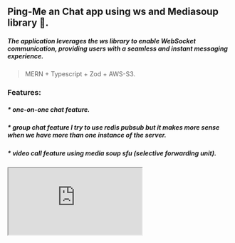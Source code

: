 ## Ping-Me an Chat app using ws and Mediasoup library 🚀.

##### The application leverages the ws library to enable WebSocket communication, providing users with a seamless and instant messaging experience.

> MERN + Typescript + Zod + AWS-S3.

### Features:

##### \* one-on-one chat feature.

##### \* group chat feature I try to use redis pubsub but it makes more sense when we have more than one instance of the server.

##### \* video call feature using media soup sfu (selective forwarding unit).

<div className="h-[60dvh] flex items-center justify-center">
        <iframe
          src="https://www.loom.com/embed/dbc5d7525e8e422eaf9c5b67fa634a58?sid=cc800c5b-3498-4a48-96f6-bf5d78ed2f9d"
          className="md:h-[400px] h-[300px] w-full md:w-[700px] rounded-md"
        ></iframe>
      </div>
